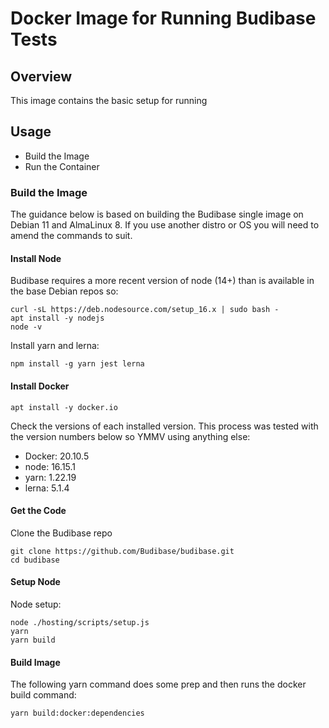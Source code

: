 # Docker Image for Running Budibase Tests

## Overview
This image contains the basic setup for running 

## Usage

- Build the Image
- Run the Container


### Build the Image
The guidance below is based on building the Budibase single image on Debian 11 and AlmaLinux 8. If you use another distro or OS you will need to amend the commands to suit. 
#### Install Node
Budibase requires a more recent version of node (14+) than is available in the base Debian repos so:

```
curl -sL https://deb.nodesource.com/setup_16.x | sudo bash -
apt install -y nodejs
node -v
```
Install yarn and lerna:
```
npm install -g yarn jest lerna
```
#### Install Docker

```
apt install -y docker.io
```

Check the versions of each installed version. This process was tested with the version numbers below so YMMV using anything else:

- Docker: 20.10.5
- node: 16.15.1
- yarn: 1.22.19
- lerna: 5.1.4

#### Get the Code
Clone the Budibase repo
```
git clone https://github.com/Budibase/budibase.git
cd budibase
```
#### Setup Node
Node setup:
```
node ./hosting/scripts/setup.js
yarn
yarn build
```
#### Build Image
The following yarn command does some prep and then runs the docker build command:
```
yarn build:docker:dependencies
```
